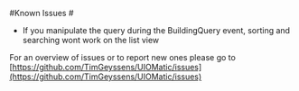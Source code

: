 #Known Issues #

- If you manipulate the query during the BuildingQuery event, sorting and searching wont work on the list view

For an overview of issues or to report new ones please go to [https://github.com/TimGeyssens/UIOMatic/issues](https://github.com/TimGeyssens/UIOMatic/issues)
